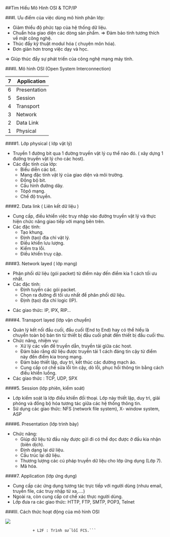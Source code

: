 ##Tìm Hiểu Mô Hình OSI & TCP/IP

###I. Ưu điểm của việc dùng mô hình phân lớp:
* Giảm thiểu độ phức tạp của hệ thống dữ liệu.
* Chuẩn hóa giao diện các dòng sản phẩm.
=> Đảm bảo tính tương thích về mặt công nghệ.
* Thúc đẩy kỹ thuật modul hóa ( chuyên môn hóa).
* Đơn giản hơn trong việc dạy và học.

=> Giúp thúc đẩy sự phát triển của công nghệ mạng máy tính.

###II. Mô hình OSI (Open System Interconnection)

|7| Application|
|---|---------------|
|6| Presentation|
|5|Session|
|4|Transport|
|3|Network|
|2|Data Link|
|1|Physical|

####1. Lớp physical ( lớp vật lý)
- Truyền 1 đường bit qua 1 đường truyền vật lý cụ thể nào đó. ( xây dựng 1 đường truyền vật lý cho các host).
- Các đặc tính của lớp:
	+ Biểu diễn các bit.
	+ Mang đặc tính vật lý của giao diện và môi trường.
	+ Đồng bộ bit.
	+ Cấu hình đường dây.
	+ Tôpô mạng.
	+ Chế độ truyền.
	
####2. Data link ( Liên kết dữ liệu )
- Cung cấp, điều khiển việc truy nhập vào đường truyền vật lý và thực hiện chức năng giao tiếp với mạng bên trên.
- Các đặc tính:
	+ Tạo khung.
	+ Định (tạo) địa chỉ vật lý.
	+ Điều khiển lưu lượng.
	+ Kiểm tra lỗi.
	+ Điều khiển truy cập.
	
####3. Network layed ( lớp mạng)

* Phân phối dữ liệu (gói packet) từ điểm này đến điểm kia 1 cách tối ưu nhất.
* Các đặc tính:
	+ Định tuyến các gói packet.
	+ Chọn ra đường đi tối ưu nhất để phân phối dữ liệu.
	+ Định (tạo) địa chỉ logic (IP).
-	Các giao thức: IP, IPX, RIP…

####4. Transport layed (lớp vận chuyển)
- Quản lý kết nối đầu cuối, đầu cuối (End to End) hay có thể hiểu là chuyển toàn bộ bản tin từ thiết bị đầu cuối phát đến thiết bị đầu cuối thu.
- Chức năng, nhiệm vụ:
	+ Xử lý các vấn đề truyền dẫn, truyền tải giữa các host.
	+ Đảm bảo rằng dữ liệu được truyền tải 1 cách đáng tin cậy từ điểm này đến điểm kia trong mạng.
	+ Đảm bảo thiết lập, duy trì, kết thúc các đường mạch ảo.
	+ Cung cấp cơ chế sửa lỗi tin cậy, dò lỗi, phục hồi thông tin bằng cách điều khiển luồng.
-	Các giao thức : TCP, UDP, SPX

####5. Session (lớp phiên, kiểm soát)
- Lớp kiểm soát là lớp điều khiển đối thoại. Lớp này thiết lập, duy trì, giải phóng và đồng bộ hóa tương tác giữa các hệ thống thông tin.
- Sử dụng các giao thức: NFS (network file system), X- window system, ASP

####6. Presentation (lớp trình bày)

* Chức năng:
	+ Giúp dữ liệu từ đầu này được gửi đi có thể đọc được ở đầu kia nhận (biên dịch).
	+ Định dạng lại dữ liệu.
	+ Cấu trúc lại dữ liệu. 
	+ Thương lượng các cú pháp truyền dữ liệu cho lớp ững dụng (Lớp 7).
	+ Mã hóa.
	
####7. Application (lớp ứng dụng)
- Cung cấp các ứng dụng tương tác trực tiếp với người dùng (nhưu email, truyền file, các truy nhập từ xa,….)
- Ngoài ra, còn cung cấp cơ chế xác thực người dùng.
- Lớp đưa ra các giao thức: HTTP, FTP, SMTP, POP3, Telnet

###III. Cách thức hoạt động của mô hình OSI

![](http://imgur.com/FBSmUfw.png)

```Kí hiệu: + L7H : Layer 7 header.
            + L2F : Trình sử lỗi FCS.```
     
